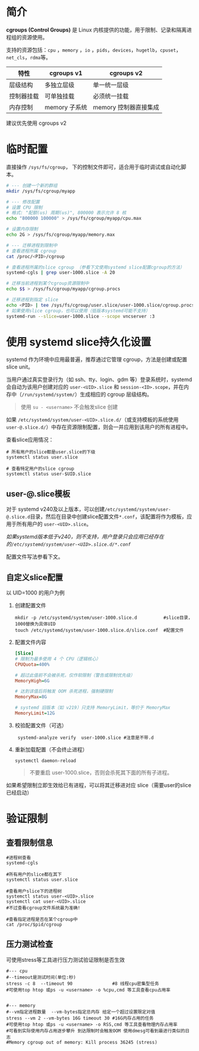 # 简介

**cgroups (Control Groups)** 是 Linux 内核提供的功能，用于限制、记录和隔离进程组的资源使用。

支持的资源包括：`cpu` ，`memory` ，`io` ，`pids`，`devices`，`hugetlb`，`cpuset`，`net_cls`，`rdma`等。



| 特性       | cgroups v1    | cgroups v2            |
| ---------- | ------------- | --------------------- |
| 层级结构   | 多独立层级    | 单一统一层级          |
| 控制器挂载 | 可单独挂载    | 必须统一挂载          |
| 内存控制   | memory 子系统 | memory 控制器直接集成 |

建议优先使用 cgroups v2



# 临时配置

直接操作 `/sys/fs/cgroup`， 下的控制文件即可，适合用于临时调试或自动化脚本。

```bash
# --- 创建一个新的群组
mkdir /sys/fs/cgroup/myapp

# --- 修改配置
# 设置 CPU 限制
# 格式: "配额(us) 周期(us)", 800000 表示允许 8 核
echo "800000 100000" > /sys/fs/cgroup/myapp/cpu.max

# 设置内存限制
echo 2G > /sys/fs/cgroup/myapp/memory.max

# --- 迁移进程到限制中
# 查看进程所属 cgroup
cat /proc/<PID>/cgroup

# 查看进程所属的slice cgroup （参看下文使用systemd slice配置cgroup的方法）
systemd-cgls | grep user-1000.slice -A 20

# 迁移当前进程到某个cgroup资源限制中
echo $$ > /sys/fs/cgroup/myapp/cgroup.procs

# 迁移进程到指定 slice 
echo <PID> | tee /sys/fs/cgroup/user.slice/user-1000.slice/cgroup.procs
# 如果使用slice cgroup，也可以使用（低版本systemd可能不支持）
systemd-run --slice=user-1000.slice --scope vncserver :3
```



# 使用 systemd slice持久化设置

systemd 作为环境中应用最普遍，推荐通过它管理 cgroup，方法是创建或配置 slice unit。

当用户通过真实登录行为（如 ssh、tty、login、gdm 等）登录系统时，systemd 会自动为该用户创建对应的 `user-<UID>.slice` 和 `session-<ID>.scope`，并在内存中（`/run/systemd/system/`）生成相应的 cgroup 层级结构。

> 使用 `su - <username>` 不会触发slice 创建



如果 `/etc/systemd/system/user-<UID>.slice.d/`（或支持模板的系统使用 `user-@.slice.d/`）中存在资源限制配置，则会一并应用到该用户的所有进程中。



查看slice应用情况：

```shell
# 所有用户的slice都是user.slice的下级
systemctl status user.slice

# 查看特定用户的slice cgroup
systemctl status user-$UID.slice
```



## user-@.slice模板

对于 systemd v240及以上版本，可以创建`/etc/systemd/system/user-@.slice.d`目录，然后在目录中创建slice配置文件`*.conf`，该配置将作为模板，应用于所有用户的 `user-<UID>.slice`。



*如果systemd版本低于v240，则不支持，用户登录只会应用已经存在的`/etc/systemd/system/user-<UID>.slice.d/*.conf`*



配置文件写法参看下文。


## 自定义slice配置

以 UID=1000 的用户为例

1. 创建配置文件

   ```shell
   mkdir -p /etc/systemd/system/user-1000.slice.d          #slice目录，1000替换为具体UID
   touch /etc/systemd/system/user-1000.slice.d/slice.conf  #配置文件
   ```

2. 配置文件内容

   ```ini
   [Slice]
   # 限制为最多使用 4 个 CPU（逻辑核心）
   CPUQuota=400%
   
   # 超过此值前不会被杀死，仅作软限制（警告或限制优先级）
   MemoryHigh=6G
   
   # 达到该值后将触发 OOM 杀死进程，强制硬限制
   MemoryMax=8G
   
   # systemd 旧版本（如 v219）只支持 MemoryLimit，等价于 MemoryMax
   MemoryLimit=12G
   ```

3. 校验配置文件（可选）

   ```shell
    systemd-analyze verify  user-1000.slice #注意是不带.d
   ```

4. 重新加载配置（不会终止进程）

   ```shell
   systemctl daemon-reload
   ```

   > 不要重启 user-1000.slice，否则会杀死其下面的所有子进程。



如果希望限制立即生效给已有进程，可以将其迁移进对应 slice（需要user的slice已经启动）



# 验证限制

## 查看限制信息

```shell
#进程树查看
systemd-cgls

#所有用户的slice都在其下
systemctl status user.slice 

#查看用户slice下的进程树
systemctl status user-<UID>.slice
systemctl cat user-<UID>.slice
#不过查看cgroup文件系统最为准确!

#查看指定进程是否在某个cgroup中
cat /proc/$pid/cgroup
```



## 压力测试检查

可使用stress等工具进行压力测试验证限制是否生效

```shell
#--- cpu
#--timeout是测试时间(单位:秒)
stress -c 8  --timeout 90               #8 线程cpu密集型任务
#可使用top htop 或ps -u <username> -o %cpu,cmd 等工具查看cpu占用率


#--- memory
#--vm指定进程数量  --vm-bytes指定总内存 给定一个超过设置限定对值
stress --vm 2 --vm-bytes 16G timeout 30 #16G内存占用的任务
#可使用top htop 或ps -u <username> -o RSS,cmd 等工具查看物理内存占用率
#可看到实际使用内存占用逐步攀升 到达限制时会触发OOM 使用dmesg可看到最进行类似的日志
#Memory cgroup out of memory: Kill process 36245 (stress)
```

